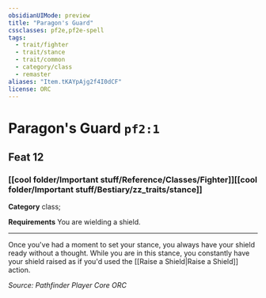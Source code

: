 ```yaml
---
obsidianUIMode: preview
title: "Paragon's Guard"
cssclasses: pf2e,pf2e-spell
tags:
  - trait/fighter
  - trait/stance
  - trait/common
  - category/class
  - remaster
aliases: "Item.tKAYpAjg2f4I0dCF"
license: ORC
---
```

# Paragon's Guard `pf2:1`
## Feat 12
### [[cool folder/Important stuff/Reference/Classes/Fighter]][[cool folder/Important stuff/Bestiary/zz_traits/stance]]

**Category** class; 




**Requirements** You are wielding a shield.

* * *

Once you've had a moment to set your stance, you always have your shield ready without a thought. While you are in this stance, you constantly have your shield raised as if you'd used the [[Raise a Shield|Raise a Shield]] action.

*Source: Pathfinder Player Core*
*ORC*